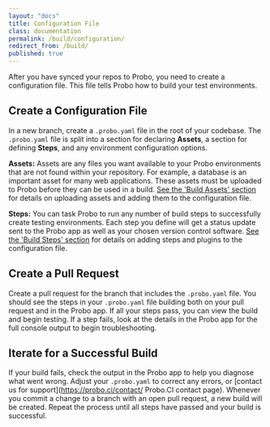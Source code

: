 ```yaml
---
layout: "docs"
title: Configuration File
class: documentation
permalink: /build/configuration/
redirect_from: /build/
published: true
---
```

After you have synced your repos to Probo, you need to create a configuration file. This file tells Probo how to build your test environments.

## Create a Configuration File
In a new branch, create a `.probo.yaml` file in the root of your codebase. The `.probo.yaml` file is split into a section for declaring **Assets**, a section for defining **Steps**, and any environment configuration options.

**Assets:** Assets are any files you want available to your Probo environments that are not found within your repository. For example, a database is an important asset for many web applications. These assets must be uploaded to Probo before they can be used in a build. [See the 'Build Assets' section](/assets/ "Build Assets") for details on uploading assets and adding them to the configuration file.

**Steps:** You can task Probo to run any number of build steps to successfully create testing environments. Each step you define will get a status update sent to the Probo app as well as your chosen version control software. [See the 'Build Steps' section](/build-steps/ "Build Steps") for details on adding steps and plugins to the configuration file.

## Create a Pull Request
Create a pull request for the branch that includes the `.probo.yaml` file. You should see the steps in your `.probo.yaml` file building both on your pull request and in the Probo app. If all your steps pass, you can view the build and begin testing. If a step fails, look at the details in the Probo app for the full console output to begin troubleshooting.

## Iterate for a Successful Build
If your build fails, check the output in the Probo app to help you diagnose what went wrong. Adjust your `.probo.yaml` to correct any errors, or [contact us for support](https://probo.ci/contact/ Probo.CI contact page). Whenever you commit a change to a branch with an open pull request, a new build will be created. Repeat the process until all steps have passed and your build is successful.
